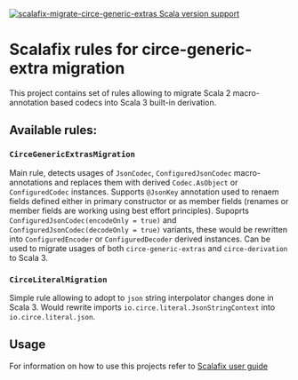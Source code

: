 [![scalafix-migrate-circe-generic-extras Scala version support](https://index.scala-lang.org/virtuslabrnd/scalafix-migrate-circe-generic-extras/scalafix-migrate-circe-generic-extras/latest-by-scala-version.svg?platform=jvm)](https://index.scala-lang.org/virtuslabrnd/scalafix-migrate-circe-generic-extras/scalafix-migrate-circe-generic-extras)

# Scalafix rules for circe-generic-extra migration

This project contains set of rules allowing to migrate Scala 2 macro-annotation based codecs into Scala 3 built-in derivation. 

## Available rules: 

### `CirceGenericExtrasMigration`
Main rule, detects usages of `JsonCodec`, `ConfiguredJsonCodec` macro-annotations and replaces them with derived `Codec.AsObject` or `ConfiguredCodec` instances. 
Supports `@JsonKey` annotation used to renaem fields defined either in primary constructor or as member fields (renames or member fields are working using best effort principles).
Supoprts `ConfiguredJsonCodec(encodeOnly = true)` and `ConfiguredJsonCodec(decodeOnly = true)` variants, these would be rewritten into `ConfiguredEncoder` or `ConfiguredDecoder` derived instances.
Can be used to migrate usages of both `circe-generic-extras` and `circe-derivation` to Scala 3.

### `CirceLiteralMigration`
Simple rule allowing to adopt to `json` string interpolator changes done in Scala 3. Would rewrite imports `io.circe.literal.JsonStringContext` into `io.circe.literal.json`.

## Usage
For information on how to use this projects refer to [Scalafix user guide](https://scalacenter.github.io/scalafix/docs/users/installation.html)